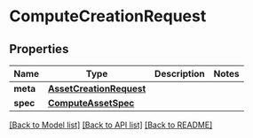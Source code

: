 # ComputeCreationRequest

## Properties
Name | Type | Description | Notes
------------ | ------------- | ------------- | -------------
**meta** | [**AssetCreationRequest**](AssetCreationRequest.md) |  | 
**spec** | [**ComputeAssetSpec**](ComputeAssetSpec.md) |  | 

[[Back to Model list]](../README.md#documentation-for-models) [[Back to API list]](../README.md#documentation-for-api-endpoints) [[Back to README]](../README.md)


